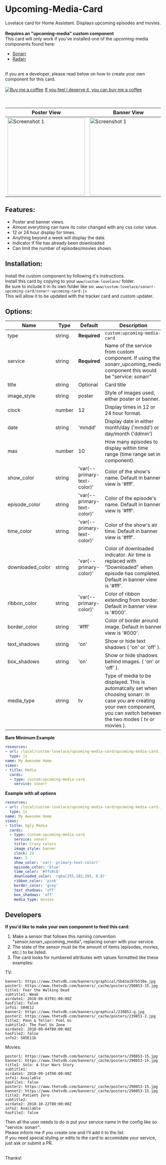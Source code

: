 # Upcoming-Media-Card
Lovelace card for Home Assistant. Displays upcoming episodes and movies. </br></br>
**Requires an "upcoming-media" custom component**</br>
This card will only work if you've installed one of the upcoming-media components found here:

* [Sonarr](https://github.com/custom-components/sensor.sonarr_upcoming_media)
* [Radarr](https://github.com/custom-components/sensor.radarr_upcoming_media)
</br>
If you are a developer, please read below on how to create your own component for this card.
</br></br>
<link href="https://fonts.googleapis.com/css?family=Lato&subset=latin,latin-ext" rel="stylesheet"><a class="bmc-button" target="_blank" href="https://www.buymeacoffee.com/FgwNR2l"><img src="https://www.buymeacoffee.com/assets/img/BMC-btn-logo.svg" alt="Buy me a coffee"><span style="margin-left:5px">If you feel I deserve it, you can buy me a coffee</span></a></br></br></br>

| Poster View | Banner View 
| ---- | ---- 
| <img src="https://imgur.com/gKHbplv.jpg" alt="Screenshot 1" width="250"> | <img src="https://imgur.com/mA7cdZv.jpg" alt="Screenshot 1" width="250">

## Features:
* Poster and banner views.
* Almost everything can have its color changed with any css color value.
* 12 or 24 hour display for times.
* Anything beyond a week will display the date.
* Indicator if file has already been downloaded
* Can limit the number of episodes/movies shown.

## Installation:

Install the custom component by following it's instructions. </br>
Install this card by copying to your `www/custom-lovelace/` folder. </br>
Be sure to include it in its own folder like so: `www/custom-lovelace/sonarr-upcoming-card/sonarr-upcoming-card.js` </br>
This will allow it to be updated with the tracker card and custom updater.

## Options:

| Name | Type | Default | Description
| ---- | ---- | ------- | -----------
| type | string | **Required** | `custom:upcoming-media-card`
| service | string | **Required** | Name of the service from custom component. If using the sonarr_upcoming_media component this would be "service: sonarr"
| title | string | Optional | Card title
| image_style | string | poster | Style of images used, either poster or banner.
| clock | number | 12 | Display times in 12 or 24 hour format.
| date | string | 'mmdd' | Display date in either month/day ('mmdd') or day/month ('ddmm')
| max | number | 10 | How many episodes to display within time range (time range set in component).
| show_color | string | 'var(--primary-text-color)' | Color of the show's name. Default in banner view is '#fff'.
| episode_color | string | 'var(--primary-text-color)' | Color of the episode's name. Default in banner view is '#fff'.
| time_color | string | 'var(--primary-text-color)' | Color of the show's air time. Default in banner view is '#fff'.
| downloaded_color | string | 'var(--primary-color)' | Color of downloaded indicator. Air time is replaced with "Downloaded" when episode has completed. Default in banner view is '#fff'.
| ribbon_color | string | 'var(--primary-color)' | Color of ribbon extending from border. Default in banner view is '#000'.
| border_color | string | '#fff' | Color of border around image. Default in banner view is '#000'.
| text_shadows | string | 'on' | Show or hide text shadows ( 'on' or 'off' ). 
| box_shadows | string | 'on' | Show or hide shadows behind images. ( 'on' or 'off' ). 
| media_type | string | tv | Type of media to be displayed. This is automatcally set when choosing sonarr. In case you are creating your own component, you can switch between the two modes ( tv or movies ).


**Bare Minimum Example**

```yaml
resources:
- url: /local/custom-lovelace/upcoming-media-card/upcoming-media-card.js
  type: js
name: My Awesome Home
views:
- title: Media
  cards:
  - type: custom:upcoming-media-card
    service: sonarr  
```

**Example with all options**

```yaml
resources:
- url: /local/custom-lovelace/upcoming-media-card/upcoming-media-card.js
  type: js
name: My Awesome Home
views:
- title: Ugly Media
  cards:
  - type: custom:upcoming-media-card
    service: sonarr
    title: Crazy colors
    image_style: banner
    clock: 24
    max: 3
    show_color: 'var(--primary-text-color)'
    episode_color: 'blue'
    time_color: '#ffc0cb'
    downloaded_color: 'rgba(255,182,193, 0.8)'
    ribbon_color: 'pink'
    border_color: 'grey'
    text_shadows: 'off'
    box_shadows: 'off'
    media_type: movies
```

## Developers

**If you'd like to make your own component to feed this card:**

1. Make a sensor that follows this naming convention "sensor.sonarr_upcoming_media", replacing sonarr with your service.
2. The state of the sensor must be the amount of items (episodes, movies, etc.) to be listed.
3. The card looks for numbered attributes with values formatted like these examples:


TV:
```
banner1: https://www.thetvdb.com/banners/graphical/5b43a197b530e.jpg
poster1: https://www.thetvdb.com/banners/_cache/posters/290853-15.jpg
title1: Fear the Walking Dead
subtitle1: Weak
airdate1: 2018-09-03T01:00:00Z
hasFile1: false
info1: S04E12
banner2: https://www.thetvdb.com/banners/graphical/239851-g.jpg
poster2: https://www.thetvdb.com/banners/_cache/posters/239851-2.jpg
title2: Penn & Teller: Fool Us
subtitle2: The Fool Us Zone
airdate2: 2018-09-04T00:00:00Z
hasFile2: false
info2: S05E11b
```
Movies:
```
poster1: https://www.thetvdb.com/banners/_cache/posters/290853-15.jpg
banner1: https://www.thetvdb.com/banners/_cache/posters/290853-15.jpg
title1: Solo: A Star Wars Story
subtitle1: 
airdate1: 2018-09-14T00:00:00Z
info1: Available 
hasFile1: false
poster2: https://www.thetvdb.com/banners/_cache/posters/290853-15.jpg
banner2: https://www.thetvdb.com/banners/_cache/posters/290853-15.jpg
title2: Patient Zero
subtitle2: 
airdate2: 2018-10-22T00:00:00Z
info2: Available 
hasFile2: false
```

Then all the user needs to do is put your service name in the config like so "service: sonarr".</br>
Please inform me if you create one and I'll add it to the list.</br>
If you need special styling or edits to the card to accomidate your service, just ask or submit a PR.</br></br>

Thanks!
